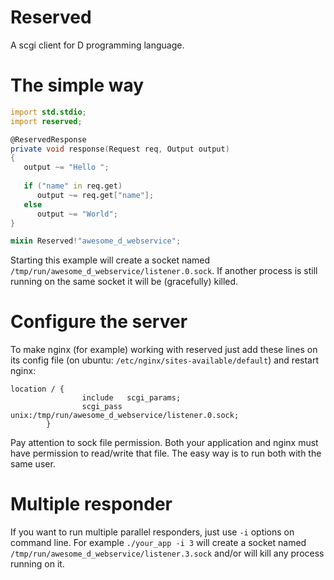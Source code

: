 # Reserved
A scgi client for D programming language.

# The simple way

```d
import std.stdio;
import reserved;

@ReservedResponse
private void response(Request req, Output output)
{
   output ~= "Hello ";
   
   if ("name" in req.get) 
      output ~= req.get["name"];
   else 
      output ~= "World";
}

mixin Reserved!"awesome_d_webservice";
```

Starting this example will create a socket named ```/tmp/run/awesome_d_webservice/listener.0.sock```.
If another process is still running on the same socket it will be (gracefully) killed.

# Configure the server

To make nginx (for example) working with reserved just add these lines on its config file (on ubuntu: ```/etc/nginx/sites-available/default```) and restart nginx:

```
location / {
                include   scgi_params;
                scgi_pass unix:/tmp/run/awesome_d_webservice/listener.0.sock;
        }
```

Pay attention to sock file permission. Both your application and nginx must have permission to read/write that file. The easy way is to run both with the same user.

# Multiple responder

If you want to run multiple parallel responders, just use ```-i``` options on command line. For example ```./your_app -i 3``` will create a socket named ```/tmp/run/awesome_d_webservice/listener.3.sock``` and/or will kill any process running on it.



